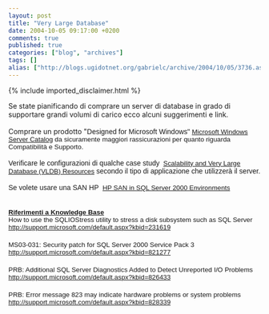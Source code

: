 ```yaml
---
layout: post
title: "Very Large Database"
date: 2004-10-05 09:17:00 +0200
comments: true
published: true
categories: ["blog", "archives"]
tags: []
alias: ["http://blogs.ugidotnet.org/gabrielc/archive/2004/10/05/3736.aspx"]
---
```

<!-- more -->
{% include imported_disclaimer.html %}
<div xmlns="http://www.w3.org/1999/xhtml">Se state pianificando di comprare un server di database in grado di supportare grandi volumi di carico ecco alcuni suggerimenti e link.</div>
<div xmlns="http://www.w3.org/1999/xhtml"> </div>
<div xmlns="http://www.w3.org/1999/xhtml">Comprare un prodotto "<font face="Arial">Designed for Microsoft Windows" <a title="http://www.microsoft.com/windows/catalog/server/" href="http://www.microsoft.com/windows/catalog/server/"><font style="FONT-SIZE: 10pt">Microsoft Windows Server Catalog</font></a><font style="FONT-SIZE: 10pt"> da sicuramente maggiori rassicurazioni per quanto riguarda Compatibilità e Supporto.</font></font></div>
<div xmlns="http://www.w3.org/1999/xhtml"><font face="Arial"></font> </div>
<div xmlns="http://www.w3.org/1999/xhtml"><font face="Arial">Verificare le configurazioni di qualche case study <font style="FONT-SIZE: 10pt"> </font><a title="http://www.microsoft.com/sql/techinfo/administration/2000/scalability.asp" href="http://www.microsoft.com/sql/techinfo/administration/2000/scalability.asp"><font style="FONT-SIZE: 10pt">Scalability and Very Large Database (VLDB) Resources</font></a> secondo il tipo di applicazione che utilizzerà il server.</font></div>
<div xmlns="http://www.w3.org/1999/xhtml"><font face="Arial"></font> </div>
<div xmlns="http://www.w3.org/1999/xhtml"><font face="Arial">Se volete usare una SAN HP <font style="FONT-SIZE: 10pt"> </font><a title="http://activeanswers.compaq.com/ActiveAnswers/Render/1,1027,5175-6-100-225-1,00.htm" href="http://activeanswers.compaq.com/ActiveAnswers/Render/1,1027,5175-6-100-225-1,00.htm"><font style="FONT-SIZE: 10pt">HP SAN in SQL Server 2000 Environments</font></a></font></div>
<div xmlns="http://www.w3.org/1999/xhtml"> </div>
<div xmlns="http://www.w3.org/1999/xhtml"> </div>
<div style="PADDING-RIGHT: 0cm; MARGIN-TOP: 0cm; PADDING-LEFT: 0cm; FONT-SIZE: 12pt; MARGIN-BOTTOM: 0pt" xmlns="http://www.w3.org/1999/xhtml"><u><font face="Arial" size="2"><span style="FONT-SIZE: 10pt"><strong>Riferimenti a Knowledge Base</strong></span></font></u></div>
<div style="PADDING-RIGHT: 0cm; MARGIN-TOP: 0cm; PADDING-LEFT: 0cm; FONT-SIZE: 12pt; MARGIN-BOTTOM: 0pt" xmlns="http://www.w3.org/1999/xhtml"><font face="Arial" size="2"><span style="FONT-SIZE: 10pt">How to use the SQLIOStress utility to stress a disk subsystem such as SQL Server</span></font></div>
<div style="PADDING-RIGHT: 0cm; MARGIN-TOP: 0cm; PADDING-LEFT: 0cm; FONT-SIZE: 12pt; MARGIN-BOTTOM: 0pt" xmlns="http://www.w3.org/1999/xhtml"><font face="Arial" size="2"><span style="FONT-SIZE: 10pt"><a title="http://support.microsoft.com/default.aspx?kbid=231619" href="http://support.microsoft.com/default.aspx?kbid=231619">http://support.microsoft.com/default.aspx?kbid=231619</a></span></font></div>
<div style="PADDING-RIGHT: 0cm; MARGIN-TOP: 0cm; PADDING-LEFT: 0cm; FONT-SIZE: 12pt; MARGIN-BOTTOM: 0pt" xmlns="http://www.w3.org/1999/xhtml"><font face="Arial" size="2"><span style="FONT-SIZE: 10pt"></span></font> </div>
<div style="PADDING-RIGHT: 0cm; MARGIN-TOP: 0cm; PADDING-LEFT: 0cm; FONT-SIZE: 12pt; MARGIN-BOTTOM: 0pt" xmlns="http://www.w3.org/1999/xhtml"><font face="Arial" size="2"><span style="FONT-SIZE: 10pt">MS03-031</span></font><font face="Arial" size="2"><span style="FONT-SIZE: 10pt">: Security patch for SQL Server 2000 Service Pack 3</span></font></div>
<div style="PADDING-RIGHT: 0cm; MARGIN-TOP: 0cm; PADDING-LEFT: 0cm; FONT-SIZE: 12pt; MARGIN-BOTTOM: 0pt" xmlns="http://www.w3.org/1999/xhtml"><font face="Arial" size="2"><span style="FONT-SIZE: 10pt"><a title="http://support.microsoft.com/default.aspx?kbid=821277" href="http://support.microsoft.com/default.aspx?kbid=821277">http://support.microsoft.com/default.aspx?kbid=821277</a></span></font></div>
<div style="PADDING-RIGHT: 0cm; MARGIN-TOP: 0cm; PADDING-LEFT: 0cm; FONT-SIZE: 12pt; MARGIN-BOTTOM: 0pt" xmlns="http://www.w3.org/1999/xhtml"><font face="Arial" size="2"><span style="FONT-SIZE: 10pt"></span></font> </div>
<div style="PADDING-RIGHT: 0cm; MARGIN-TOP: 0cm; PADDING-LEFT: 0cm; FONT-SIZE: 12pt; MARGIN-BOTTOM: 0pt" xmlns="http://www.w3.org/1999/xhtml"><font face="Arial" size="2"><span style="FONT-SIZE: 10pt">PRB: Additional SQL Server Diagnostics Added to Detect Unreported I/O Problems</span></font></div>
<div style="PADDING-RIGHT: 0cm; MARGIN-TOP: 0cm; PADDING-LEFT: 0cm; FONT-SIZE: 12pt; MARGIN-BOTTOM: 0pt" xmlns="http://www.w3.org/1999/xhtml"><font face="Arial" size="2"><span style="FONT-SIZE: 10pt"><a title="http://support.microsoft.com/default.aspx?kbid=826433" href="http://support.microsoft.com/default.aspx?kbid=826433">http://support.microsoft.com/default.aspx?kbid=826433</a></span></font></div>
<div style="PADDING-RIGHT: 0cm; MARGIN-TOP: 0cm; PADDING-LEFT: 0cm; FONT-SIZE: 12pt; MARGIN-BOTTOM: 0pt" xmlns="http://www.w3.org/1999/xhtml"><font face="Arial" size="2"><span style="FONT-SIZE: 10pt"></span></font> </div>
<div style="PADDING-RIGHT: 0cm; MARGIN-TOP: 0cm; PADDING-LEFT: 0cm; FONT-SIZE: 12pt; MARGIN-BOTTOM: 0pt" xmlns="http://www.w3.org/1999/xhtml"><font face="Arial" size="2"><span style="FONT-SIZE: 10pt">PRB: Error message 823 may indicate hardware problems or system problems</span></font></div>
<div style="PADDING-RIGHT: 0cm; MARGIN-TOP: 0cm; PADDING-LEFT: 0cm; FONT-SIZE: 12pt; MARGIN-BOTTOM: 0pt" xmlns="http://www.w3.org/1999/xhtml"><font face="Arial" size="2"><span style="FONT-SIZE: 10pt"><a title="http://support.microsoft.com/default.aspx?kbid=828339" href="http://support.microsoft.com/default.aspx?kbid=828339">http://support.microsoft.com/default.aspx?kbid=828339</a></span></font></div>
